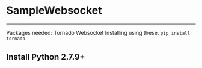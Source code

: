 # SampleWebsocket
---
Packages needed:
Tornado Websocket
Installing using these.
`pip install tornado`


## Install Python 2.7.9+

